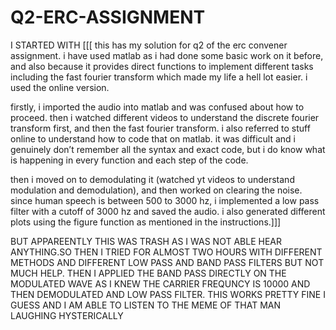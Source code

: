 # Q2-ERC-ASSIGNMENT
I STARTED WITH 
[[[ this has my solution for q2 of the erc convener assignment. i have used matlab as i had done some basic work on it before, and also because it provides direct functions to implement different tasks including the fast fourier transform which made my life a hell lot easier. i used the online version.

firstly, i imported the audio into matlab and was confused about how to proceed. then i watched different videos to understand the discrete fourier transform first, and then the fast fourier transform. i also referred to stuff online to understand how to code that on matlab. it was difficult and i genuinely don’t remember all the syntax and exact code, but i do know what is happening in every function and each step of the code.

then i moved on to demodulating it (watched yt videos to understand modulation and demodulation), and then worked on clearing the noise. since human speech is between 500 to 3000 hz, i implemented a low pass filter with a cutoff of 3000 hz and saved the audio. i also generated different plots using the figure function as mentioned in the instructions.]]]


BUT APPAREENTLY THIS WAS TRASH AS I WAS NOT ABLE HEAR ANYTHING.SO THEN I TRIED FOR ALMOST TWO HOURS WITH DIFFERENT METHODS AND DIFFERENT LOW PASS AND BAND PASS FILTERS BUT NOT MUCH HELP. THEN I APPLIED THE BAND PASS DIRECTLY ON THE MODULATED WAVE AS I KNEW THE CARRIER FREQUNCY IS 10000 AND THEN DEMODULATED AND LOW PASS FILTER. THIS WORKS PRETTY FINE I GUESS AND I AM ABLE TO LISTEN TO THE MEME OF THAT MAN LAUGHING HYSTERICALLY
